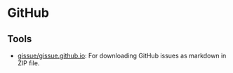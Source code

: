# GitHub

## Tools
* [gissue/gissue.github.io](https://github.com/gissue/gissue.github.io/): For downloading GitHub issues as markdown in ZIP file.

